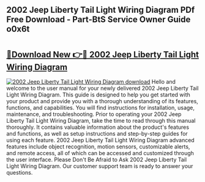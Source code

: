 ## 2002 Jeep Liberty Tail Light Wiring Diagram PDf Free Download - Part-BtS Service Owner Guide o0x6t

# <h2><a href="http://dflrb0l.blite.top/?on=2002+Jeep+Liberty+Tail+Light+Wiring+Diagram">🔗Download New 👉🔴 2002 Jeep Liberty Tail Light Wiring Diagram</a></h2>

[![2002 Jeep Liberty Tail Light Wiring Diagram download](https://i.imgur.com/lujVjoI.png)](http://dflrb0l.blite.top/?on=2002+Jeep+Liberty+Tail+Light+Wiring+Diagram)
Hello and welcome to the user manual for your newly delivered 2002 Jeep Liberty Tail Light Wiring Diagram. This guide is designed to help you get started with your product and provide you with a thorough understanding of its features, functions, and capabilities. You will find instructions for installation, usage, maintenance, and troubleshooting. Prior to operating your 2002 Jeep Liberty Tail Light Wiring Diagram, take the time to read through this manual thoroughly. It contains valuable information about the product's features and functions, as well as setup instructions and step-by-step guides for using each feature. 2002 Jeep Liberty Tail Light Wiring Diagram advanced features include object recognition, motion sensors, customizable alerts, and remote access, all of which can be accessed and customized through the user interface. Please Don't Be Afraid to Ask 2002 Jeep Liberty Tail Light Wiring Diagram. Our customer support team is ready to answer your questions.
